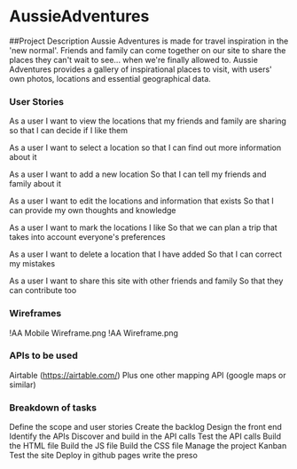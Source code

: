 # AussieAdventures

##Project Description
Aussie Adventures is made for travel inspiration in the 'new normal'.  Friends and family can come together on our site to share the places they can't wait to see... when we're finally allowed to.  Aussie Adventures provides a gallery of inspirational places to visit, with users' own photos, locations and essential geographical data.

### User Stories

As a user
I want to view the locations that my friends and family are sharing
so that I can decide if I like them

As a user
I want to select a location
so that I can find out more information about it

As a user
I want to add a new location
So that I can tell my friends and family about it

As a user
I want to edit the locations and information that exists
So that I can provide my own thoughts and knowledge

As a user
I want to mark the locations I like
So that we can plan a trip that takes into account everyone's preferences

As a user
I want to delete a location that I have added
So that I can correct my mistakes

As a user
I want to share this site with other friends and family
So that they can contribute too

### Wireframes

!AA Mobile Wireframe.png
!AA Wireframe.png

### APIs to be used

Airtable (https://airtable.com/)
Plus one other mapping API (google maps or similar)

### Breakdown of tasks

Define the scope and user stories
Create the backlog
Design the front end
Identify the APIs
Discover and build in the API calls
Test the API calls
Build the HTML file
Build the JS file
Build the CSS file
Manage the project Kanban
Test the site
Deploy in github pages
write the preso